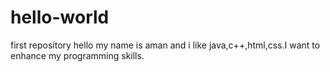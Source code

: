 # hello-world
first repository
hello
my name is aman and i like java,c++,html,css.I want to enhance my programming skills.
